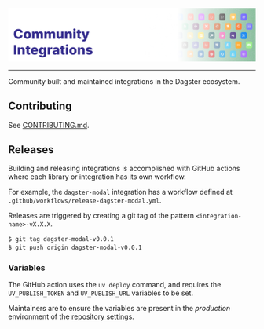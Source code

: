 <div align="center">
    <img alt="Cover Image" src=".github/cover.png">
</div>

---

Community built and maintained integrations in the Dagster ecosystem.

## Contributing

See [CONTRIBUTING.md](CONTRIBUTING.md).

## Releases

Building and releasing integrations is accomplished with GitHub actions where each library or integration has its own workflow.

For example, the `dagster-modal` integration has a workflow defined at `.github/workflows/release-dagster-modal.yml`.

Releases are triggered by creating a git tag of the pattern `<integration-name>-vX.X.X`.

```sh
$ git tag dagster-modal-v0.0.1
$ git push origin dagster-modal-v0.0.1
```

### Variables

The GitHub action uses the `uv deploy` command, and requires the `UV_PUBLISH_TOKEN` and `UV_PUBLISH_URL` variables to be set.

Maintainers are to ensure the variables are present in the _production_ environment of the [repository settings](https://github.com/dagster-io/community-integrations/settings).
